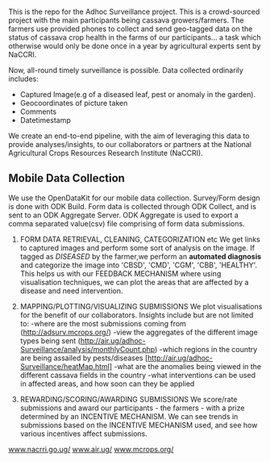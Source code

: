 This is the repo for the Adhoc Surveillance project.
This is a crowd-sourced project with the main participants being cassava growers/farmers.
The farmers use provided phones to collect and send geo-tagged data on the status of cassava crop health in the farms of our participants...
a task which otherwise would only be done once in a year by agricultural experts sent by NaCCRI.

Now, all-round timely surveillance is possible.
Data collected ordinarily includes:
- Captured Image(e.g of a diseased leaf, pest or anomaly in the garden). 
- Geocoordinates of picture taken
- Comments
- Datetimestamp

We create an end-to-end pipeline, with the aim of leveraging this data to provide analyses/insights, to
our collaborators or partners at the National Agricultural Crops Resources Research Institute (NaCCRI).

Mobile Data Collection
----------------------
We use the OpenDataKit for our mobile data collection. Survey/Form design is done with ODK Build. Form data is collected through ODK Collect, and is sent to an ODK Aggregate Server.
ODK Aggregate is used to export a comma separated value(csv) file comprising of form data submissions.

1) FORM DATA RETRIEVAL, CLEANING, CATEGORIZATION etc
We get links to captured images and perform some sort of analysis on the image. If tagged as *DISEASED* by the farmer,we perform an **automated diagnosis** and categorize the image into 'CBSD', 'CMD', 'CGM', 'CBB', 'HEALTHY'.
This helps us with our FEEDBACK MECHANISM where using visualisation techniques, we can plot the areas that are affected by a disease and need intervention.
<!-- ['device_ID','diagnosis','captured_image','timestamp','datestamp','lat','lng','gps:Altitude'] -->

2) MAPPING/PLOTTING/VISUALIZING SUBMISSIONS
We plot visualisations for the benefit of our collaborators. 
Insights include but are not limited to:
-where are the most submissions coming from (http://adsurv.mcrops.org/)
-view the aggregates of the different image types being sent (http://air.ug/adhoc-Surveillance/analysis/monthlyCount.php)
-which regions in the country are being assailed by pests/diseases [http://air.ug/adhoc-Surveillance/heatMap.html]
-what are the anomalies being viewed in the different cassava fields in the country
-what interventions can be used in affected areas, and how soon can they be applied

3) REWARDING/SCORING/AWARDING SUBMISSIONS
We score/rate submissions and award our participants - the farmers - with a prize determined by an INCENTIVE MECHANISM.
We can see trends in submissions based on the INCENTIVE MECHANISM used, and see how various incentives affect submissions.


www.nacrri.go.ug/
www.air.ug/
www.mcrops.org/
